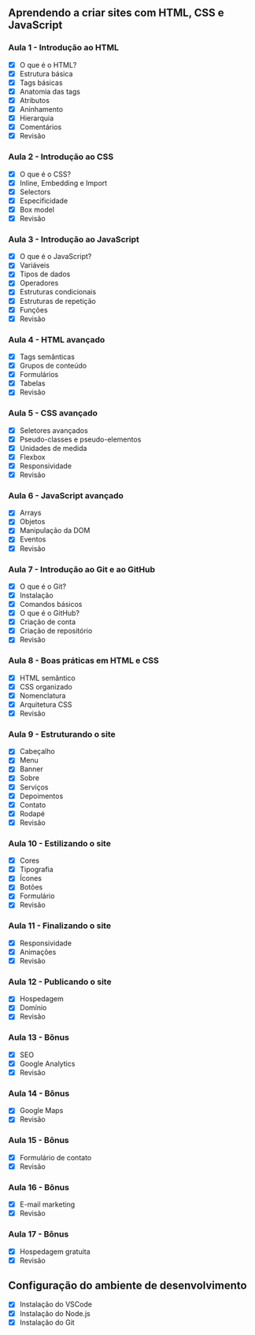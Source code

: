 ## Aprendendo a criar sites com HTML, CSS e JavaScript

### Aula 1 - Introdução ao HTML
- [x] O que é o HTML?
- [x] Estrutura básica
- [x] Tags básicas
- [x] Anatomia das tags
- [x] Atributos
- [x] Aninhamento
- [x] Hierarquia
- [x] Comentários
- [x] Revisão

### Aula 2 - Introdução ao CSS
- [x] O que é o CSS?
- [x] Inline, Embedding e Import
- [x] Selectors
- [x] Especificidade
- [x] Box model
- [x] Revisão

### Aula 3 - Introdução ao JavaScript
- [x] O que é o JavaScript?
- [x] Variáveis
- [x] Tipos de dados
- [x] Operadores
- [x] Estruturas condicionais
- [x] Estruturas de repetição
- [x] Funções
- [x] Revisão

### Aula 4 - HTML avançado
- [x] Tags semânticas
- [x] Grupos de conteúdo
- [x] Formulários
- [x] Tabelas
- [x] Revisão

### Aula 5 - CSS avançado
- [x] Seletores avançados
- [x] Pseudo-classes e pseudo-elementos
- [x] Unidades de medida
- [x] Flexbox
- [x] Responsividade
- [x] Revisão

### Aula 6 - JavaScript avançado
- [x] Arrays
- [x] Objetos
- [x] Manipulação da DOM
- [x] Eventos
- [x] Revisão

### Aula 7 - Introdução ao Git e ao GitHub
- [x] O que é o Git?
- [x] Instalação
- [x] Comandos básicos
- [x] O que é o GitHub?
- [x] Criação de conta
- [x] Criação de repositório
- [x] Revisão

### Aula 8 - Boas práticas em HTML e CSS
- [x] HTML semântico
- [x] CSS organizado
- [x] Nomenclatura
- [x] Arquitetura CSS
- [x] Revisão

### Aula 9 - Estruturando o site
- [x] Cabeçalho
- [x] Menu
- [x] Banner
- [x] Sobre
- [x] Serviços
- [x] Depoimentos
- [x] Contato
- [x] Rodapé
- [x] Revisão

### Aula 10 - Estilizando o site
- [x] Cores
- [x] Tipografia
- [x] Ícones
- [x] Botões
- [x] Formulário
- [x] Revisão

### Aula 11 - Finalizando o site
- [x] Responsividade
- [x] Animações
- [x] Revisão

### Aula 12 - Publicando o site
- [x] Hospedagem
- [x] Domínio
- [x] Revisão

### Aula 13 - Bônus
- [x] SEO
- [x] Google Analytics
- [x] Revisão

### Aula 14 - Bônus
- [x] Google Maps
- [x] Revisão

### Aula 15 - Bônus
- [x] Formulário de contato
- [x] Revisão

### Aula 16 - Bônus
- [x] E-mail marketing
- [x] Revisão

### Aula 17 - Bônus
- [x] Hospedagem gratuita
- [x] Revisão

## Configuração do ambiente de desenvolvimento
- [x] Instalação do VSCode
- [x] Instalação do Node.js
- [x] Instalação do Git
